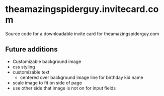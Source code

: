 # theamazingspiderguy.invitecard.com

Source code for a downloadable invite card for theamazingspiderguy.com

## Future additions

- Customizable background image
- css styling
- customizable text
  - centered over background image line for birthday kid name
- scale image to fit on side of page
- use other side that image is not on for input fields
